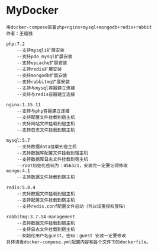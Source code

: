 # MyDocker
	用docker-compose部署php+nginx+mysql+mongodb+redis+rabbit
	作者：王福强

	php:7.2
		--支持mysqli扩展安装
		--支持pdo_mysql扩展安装
		--支持opcache扩展安装
		--支持redis扩展安装
		--支持mongodb扩展安装
		--支持rabbitmq扩展安装
		--支持与mysql容器建立连接
		--支持与redis容器建立连接
	
	nginx:1.15.11
		--支持与php容器建立连接
		--支持配置文件挂载到宿主机
		--支持网站文件挂载到宿主机
		--支持日志文件挂载到宿主机
	
	mysql:5.7
		--支持数据data挂载到宿主机
		--支持数据库配置文件挂载到宿主机
		--支持数据库日志文件挂载到宿主机
		--root初始化密码为：456321，安装完一定要记得修改
	mongo:4.1
		--支持数据文件挂载到宿主机
	
	redis:5.0.4
		--支持数据文件挂载到宿主机
		--支持配置文件挂载到宿主机
		--支持redis.conf配置文件启动（可以设置授权登陆）
	
	rabbitmq:3.7.14-management
		--支持数据文件挂载到宿主机
		--支持日志文件挂载到宿主机
		--初始化用户名guest，密码：guest 安装一定要修改
	具体请看docker-compose.yml配置内容和各个文件下的dockerfile。
